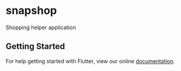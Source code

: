 # snapshop

Shopping helper application

## Getting Started

For help getting started with Flutter, view our online
[documentation](https://flutter.io/).
